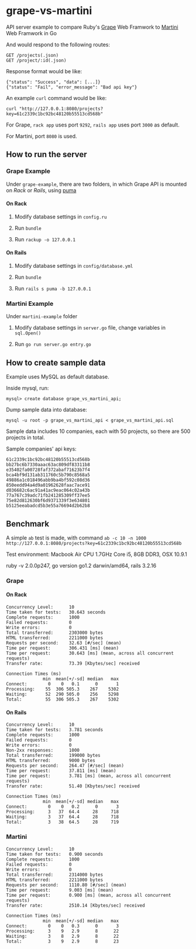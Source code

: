 # grape-vs-martini

API server example to compare Ruby's [Grape](https://github.com/intridea/grape) Web Framwork to [Martini](https://github.com/codegangsta/martini) Web Framwork in Go

And would respond to the following routes:

    GET /projects(.json)
    GET /project/:id(.json)

Response format would be like:

	{"status": "Success", "data": [...]}
	{"status": "Fail", "error_message": "Bad api key"}

An example `curl` command would be like:
	
	curl "http://127.0.0.1:8080/projects?key=61c2339c1bc92bc48120b55513cd568b"

For Grape, `rack app` uses port `9292`, `rails app` uses port `3000` as default.

For Martini, port `8080` is used.

## How to run the server

### Grape Example

Under `grape-example`, there are two folders, in which Grape API is mounted on *Rack* or *Rails*, using [puma](https://github.com/puma/puma)

#### On Rack

1. Modify database settings in `config.ru` 

2. Run `bundle`

3. Run `rackup -o 127.0.0.1`

#### On Rails

1. Modify database settings in `config/database.yml` 

2. Run `bundle`

3. Run `rails s puma -b 127.0.0.1`

### Martini Example

Under `martini-example` folder

1. Modify database settings in `server.go` file, change variables in `sql.Open()`

2. Run `go run server.go entry.go`

## How to create sample data

Example uses MySQL as default database.

Inside mysql, run:

	mysql> create database grape_vs_martini_api;

Dump sample data into database:

	mysql -u root -p grape_vs_martini_api < grape_vs_martini_api.sql

Sample data includes 10 companies, each with 50 projects, so there are 500 projects in total.

Sample companies' api keys:

	61c2339c1bc92bc48120b55513cd568b
	bb27bc6b7330aaac63ac809df83311b8
	e35402fa00728faf372abaf71623b7f4
	bca4bf9d131ab311760c5b790c8568a5
	49886a1c018496abb9ba4bf592c08d36
	850eedd94a4d9a01962628faac7ace91
	d036682c6ac91a41ac9eac064c02a43b
	77a767c39adc71fb241285309ff37ee5
	75e82d812630bf6d9371339f3e634801
	b5125eeabadcd5b3e55a76694d2b62b8

## Benchmark

A simple `ab` test is made, with command `ab -c 10 -n 1000 http://127.0.0.1:8080/projects?key=61c2339c1bc92bc48120b55513cd568b`

Test environment: Macbook Air CPU 1.7GHz Core i5, 8GB DDR3, OSX 10.9.1

ruby -v 2.0.0p247, go version go1.2 darwin/amd64, rails 3.2.16

### Grape

#### On Rack

	Concurrency Level:      10
	Time taken for tests:   30.643 seconds
	Complete requests:      1000
	Failed requests:        0
	Write errors:           0
	Total transferred:      2303000 bytes
	HTML transferred:       2211000 bytes
	Requests per second:    32.63 [#/sec] (mean)
	Time per request:       306.431 [ms] (mean)
	Time per request:       30.643 [ms] (mean, across all concurrent requests)
	Transfer rate:          73.39 [Kbytes/sec] received

	Connection Times (ms)
	              min  mean[+/-sd] median   max
	Connect:        0    0   0.1      0       1
	Processing:    55  306 505.3    267    5302
	Waiting:       52  290 505.0    256    5298
	Total:         55  306 505.3    267    5302

#### On Rails
	
	Concurrency Level:      10
	Time taken for tests:   3.781 seconds
	Complete requests:      1000
	Failed requests:        0
	Write errors:           0
	Non-2xx responses:      1000
	Total transferred:      199000 bytes
	HTML transferred:       9000 bytes
	Requests per second:    264.47 [#/sec] (mean)
	Time per request:       37.811 [ms] (mean)
	Time per request:       3.781 [ms] (mean, across all concurrent requests)
	Transfer rate:          51.40 [Kbytes/sec] received

	Connection Times (ms)
	              min  mean[+/-sd] median   max
	Connect:        0    0   0.2      0       3
	Processing:     3   37  64.4     28     718
	Waiting:        3   37  64.4     28     718
	Total:          3   38  64.5     28     719


### Martini

	Concurrency Level:      10
	Time taken for tests:   0.900 seconds
	Complete requests:      1000
	Failed requests:        0
	Write errors:           0
	Total transferred:      2314000 bytes
	HTML transferred:       2211000 bytes
	Requests per second:    1110.80 [#/sec] (mean)
	Time per request:       9.003 [ms] (mean)
	Time per request:       0.900 [ms] (mean, across all concurrent requests)
	Transfer rate:          2510.14 [Kbytes/sec] received

	Connection Times (ms)
	              min  mean[+/-sd] median   max
	Connect:        0    0   0.3      0       3
	Processing:     3    9   2.9      8      22
	Waiting:        3    8   2.9      8      22
	Total:          3    9   2.9      8      23
